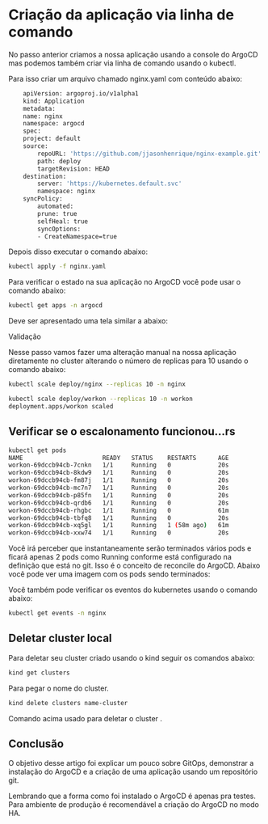 # Criação da aplicação via linha de comando

No passo anterior criamos a nossa aplicação usando a console do ArgoCD mas podemos também criar via linha de comando usando o kubectl. 

Para isso criar um arquivo chamado nginx.yaml com conteúdo abaixo:

```bash
    apiVersion: argoproj.io/v1alpha1
    kind: Application
    metadata:
    name: nginx
    namespace: argocd
    spec:
    project: default
    source:
        repoURL: 'https://github.com/jjasonhenrique/nginx-example.git'
        path: deploy
        targetRevision: HEAD
    destination:
        server: 'https://kubernetes.default.svc'
        namespace: nginx
    syncPolicy:
        automated:
        prune: true
        selfHeal: true
        syncOptions:
        - CreateNamespace=true
```

Depois disso executar o comando abaixo:

```bash
kubectl apply -f nginx.yaml
```

Para verificar o estado na sua aplicação no ArgoCD você pode usar o comando abaixo:

```bash
kubectl get apps -n argocd 
```

Deve ser apresentado uma tela similar a abaixo:


Validação

Nesse passo vamos fazer uma alteração manual na nossa aplicação diretamente no cluster alterando o número de replicas para 10 usando o comando abaixo:

```bash
kubectl scale deploy/nginx --replicas 10 -n nginx

kubectl scale deploy/workon --replicas 10 -n workon
deployment.apps/workon scaled
```
## Verificar se o escalonamento funcionou...rs

```bash
kubectl get pods
NAME                      READY   STATUS    RESTARTS      AGE
workon-69dccb94cb-7cnkn   1/1     Running   0             20s
workon-69dccb94cb-8kdw9   1/1     Running   0             20s
workon-69dccb94cb-fm87j   1/1     Running   0             20s
workon-69dccb94cb-mc7n7   1/1     Running   0             20s
workon-69dccb94cb-p85fn   1/1     Running   0             20s
workon-69dccb94cb-qrdb6   1/1     Running   0             20s
workon-69dccb94cb-rhgbc   1/1     Running   0             61m
workon-69dccb94cb-tbfq8   1/1     Running   0             20s
workon-69dccb94cb-xq5gl   1/1     Running   1 (58m ago)   61m
workon-69dccb94cb-xxw74   1/1     Running   0             20s
```

Você irá perceber que instantaneamente serão terminados vários pods e ficará apenas 2 pods como Running conforme está configurado na definição que está no git. Isso é o conceito de reconcile do ArgoCD. Abaixo você pode ver uma imagem com os pods sendo terminados:


Você também pode verificar os eventos do kubernetes usando o comando abaixo:

```bash
kubectl get events -n nginx
```

## Deletar cluster local

Para deletar seu cluster criado usando o kind seguir os comandos abaixo:

```bash
kind get clusters
```

Para pegar o nome do cluster.

```bash
kind delete clusters name-cluster
```

Comando acima usado para deletar o cluster .

## Conclusão

O objetivo desse artigo foi explicar um pouco sobre GitOps, demonstrar a instalação do ArgoCD e a criação de uma aplicação usando um repositório git.

Lembrando que a forma como foi instalado o ArgoCD é apenas pra testes. Para ambiente de produção é recomendável a criação do ArgoCD no modo HA.


